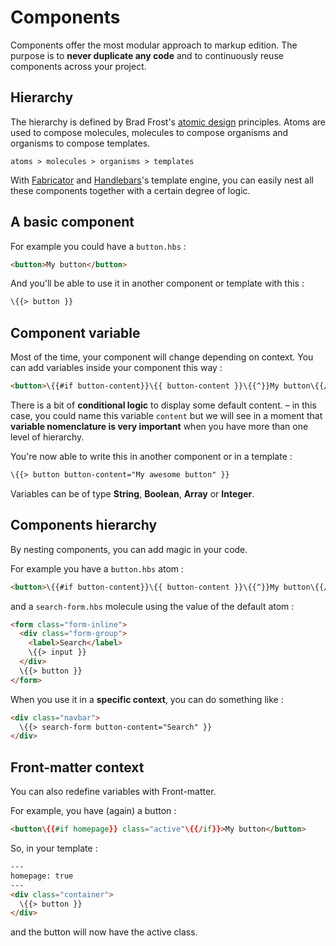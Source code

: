 # Components

Components offer the most modular approach to markup edition. The purpose is to  **never duplicate any code** and to continuously reuse components across your project.

## Hierarchy

The hierarchy is defined by Brad Frost's [atomic design](http://bradfrost.com/blog/post/atomic-web-design/) principles. Atoms are used to compose molecules, molecules to compose organisms and organisms to compose templates.

````plain
atoms > molecules > organisms > templates
````

With [Fabricator](http://fbrctr.github.io) and [Handlebars](http://handlebarsjs.com)'s template engine, you can easily nest all these components together with a certain degree of logic.

## A basic component

For example you could have a `button.hbs` :

````html
<button>My button</button>
````

And you'll be able to use it in another component or template with this :

````html
\{{> button }}
````

## Component variable

Most of the time, your component will change depending on context. You can add variables inside your component this way :

````html
<button>\{{#if button-content}}\{{ button-content }}\{{^}}My button\{{/if}}</button>
````

There is a bit of **conditional logic** to display some default content. – in this case, you could name this variable `content` but we will see in a moment that **variable nomenclature is very important** when you have more than one level of hierarchy.

You're now able to write this in another component or in a template :

````html
\{{> button button-content="My awesome button" }}
````

Variables can be of type **String**, **Boolean**, **Array** or **Integer**.


## Components hierarchy

By nesting components, you can add magic in your code.

For example you have a `button.hbs` atom :

````html
<button>\{{#if button-content}}\{{ button-content }}\{{^}}My button\{{/if}}</button>
````

and a `search-form.hbs` molecule using the value of the default atom :

````html
<form class="form-inline">
  <div class="form-group">
    <label>Search</label>
    \{{> input }}
  </div>
  \{{> button }}
</form>
````

When you use it in a **specific context**, you can do something like :

````html
<div class="navbar">
  \{{> search-form button-content="Search" }}
</div>
````

## Front-matter context

You can also redefine variables with Front-matter.

For example, you have (again) a button :

````html
<button\{{#if homepage}} class="active"\{{/if}}>My button</button>
````

So, in your template :

````html
---
homepage: true
---
<div class="container">
  \{{> button }}
</div>
````

and the button will now have the active class.
